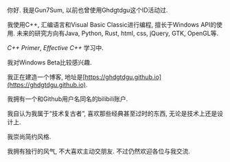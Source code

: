你好. 我是Gun7Sum, 以前也曾使用Ghdgtdgu这个ID活动过.

我使用C++, 汇编语言和Visual Basic Classic进行编程, 擅长于Windows API的使用. 未来的研究方向有Java, Python, Rust, html, css,  jQuery, GTK, OpenGL等.

*C++ Primer*, *Effective C++* 学习中.

我对Windows Beta比较感兴趣.

我正在建造一个博客, 地址是[https://ghdgtdgu.github.io](https://ghdgtdgu.github.io).

我拥有一个和Github用户名同名的bilibili账户.

我自认为我属于“技术复古者”, 喜欢那些经典甚至过时的东西, 无论是技术上还是设计上. 

我崇尚简约风格.

我拥有独行的风气, 不大喜欢主动交朋友. 不过仍然欢迎各位与我交流.
